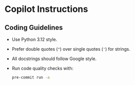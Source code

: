 # Copilot Instructions

## Coding Guidelines

- Use Python 3.12 style.
- Prefer double quotes (`"`) over single quotes (`'`) for strings.
- All docstrings should follow Google style.
- Run code quality checks with:

  ```bash
  pre-commit run -a
  ```
